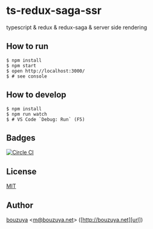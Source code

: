 # ts-redux-saga-ssr

typescript & redux & redux-saga & server side rendering

## How to run

```
$ npm install
$ npm start
$ open http://localhost:3000/
$ # see console
```

## How to develop

```
$ npm install
$ npm run watch
$ # VS Code `Debug: Run` (F5)
```

## Badges

[![Circle CI][circleci-badge-url]][circleci-url]

## License

[MIT](LICENSE)

## Author

[bouzuya][user] &lt;[m@bouzuya.net][email]&gt; ([http://bouzuya.net][url])

[user]: https://github.com/bouzuya
[email]: mailto:m@bouzuya.net
[url]: http://bouzuya.net
[circleci-badge-url]: https://circleci.com/gh/bouzuya/ts-redux-saga-ssr.svg?style=svg
[circleci-url]: https://circleci.com/gh/bouzuya/ts-redux-saga-ssr
